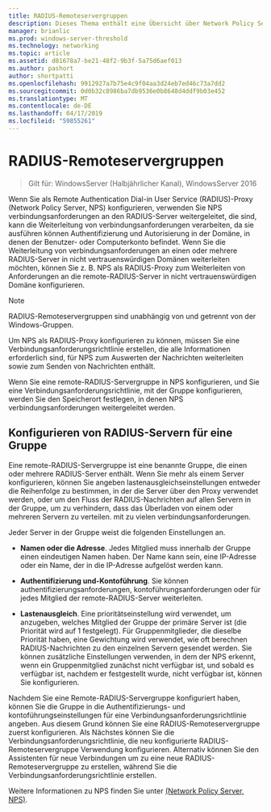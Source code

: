 ```yaml
---
title: RADIUS-Remoteservergruppen
description: Dieses Thema enthält eine Übersicht über Network Policy Server RADIUS-Remoteservergruppen in Windows Server 2016.
manager: brianlic
ms.prod: windows-server-threshold
ms.technology: networking
ms.topic: article
ms.assetid: d81678a7-be21-48f2-9b3f-5a75d6aef013
ms.author: pashort
author: shortpatti
ms.openlocfilehash: 9912927a7b75e4c9f04aa3d24eb7ed46c73a7dd2
ms.sourcegitcommit: 0d0b32c8986ba7db9536e0b8648d4ddf9b03e452
ms.translationtype: MT
ms.contentlocale: de-DE
ms.lasthandoff: 04/17/2019
ms.locfileid: "59855261"
---
```

# <a name="remote-radius-server-groups"></a>RADIUS-Remoteservergruppen

>Gilt für: WindowsServer (Halbjährlicher Kanal), WindowsServer 2016

Wenn Sie als Remote Authentication Dial-in User Service (RADIUS)-Proxy (Network Policy Server, NPS) konfigurieren, verwenden Sie NPS verbindungsanforderungen an den RADIUS-Server weitergeleitet, die sind, kann die Weiterleitung von verbindungsanforderungen verarbeiten, da sie ausführen können Authentifizierung und Autorisierung in der Domäne, in denen der Benutzer- oder Computerkonto befindet. Wenn Sie die Weiterleitung von verbindungsanforderungen an einen oder mehrere RADIUS-Server in nicht vertrauenswürdigen Domänen weiterleiten möchten, können Sie z. B. NPS als RADIUS-Proxy zum Weiterleiten von Anforderungen an die remote-RADIUS-Server in nicht vertrauenswürdigen Domäne konfigurieren.

>[!NOTE]
>RADIUS-Remoteservergruppen sind unabhängig von und getrennt von der Windows-Gruppen.

Um NPS als RADIUS-Proxy konfigurieren zu können, müssen Sie eine Verbindungsanforderungsrichtlinie erstellen, die alle Informationen erforderlich sind, für NPS zum Auswerten der Nachrichten weiterleiten sowie zum Senden von Nachrichten enthält.

Wenn Sie eine remote-RADIUS-Servergruppe in NPS konfigurieren, und Sie eine Verbindungsanforderungsrichtlinie, mit der Gruppe konfigurieren, werden Sie den Speicherort festlegen, in denen NPS verbindungsanforderungen weitergeleitet werden.

## <a name="configuring-radius-servers-for-a-group"></a>Konfigurieren von RADIUS-Servern für eine Gruppe

Eine remote-RADIUS-Servergruppe ist eine benannte Gruppe, die einen oder mehrere RADIUS-Server enthält. Wenn Sie mehr als einem Server konfigurieren, können Sie angeben lastenausgleichseinstellungen entweder die Reihenfolge zu bestimmen, in der die Server über den Proxy verwendet werden, oder um den Fluss der RADIUS-Nachrichten auf allen Servern in der Gruppe, um zu verhindern, dass das Überladen von einem oder mehreren Servern zu verteilen. mit zu vielen verbindungsanforderungen.

Jeder Server in der Gruppe weist die folgenden Einstellungen an.

- **Namen oder die Adresse**. Jedes Mitglied muss innerhalb der Gruppe einen eindeutigen Namen haben. Der Name kann sein, eine IP-Adresse oder ein Name, der in die IP-Adresse aufgelöst werden kann.

- **Authentifizierung und-Kontoführung**. Sie können authentifizierungsanforderungen, kontoführungsanforderungen oder für jedes Mitglied der remote-RADIUS-Server weiterleiten.

- **Lastenausgleich**. Eine prioritätseinstellung wird verwendet, um anzugeben, welches Mitglied der Gruppe der primäre Server ist (die Priorität wird auf 1 festgelegt). Für Gruppenmitglieder, die dieselbe Priorität haben, eine Gewichtung wird verwendet, wie oft berechnen RADIUS-Nachrichten zu den einzelnen Servern gesendet werden. Sie können zusätzliche Einstellungen verwenden, in dem der NPS erkennt, wenn ein Gruppenmitglied zunächst nicht verfügbar ist, und sobald es verfügbar ist, nachdem er festgestellt wurde, nicht verfügbar ist, können Sie konfigurieren.

Nachdem Sie eine Remote-RADIUS-Servergruppe konfiguriert haben, können Sie die Gruppe in die Authentifizierungs- und kontoführungseinstellungen für eine Verbindungsanforderungsrichtlinie angeben. Aus diesem Grund können Sie eine RADIUS-Remoteservergruppe zuerst konfigurieren. Als Nächstes können Sie die Verbindungsanforderungsrichtlinie, die neu konfigurierte RADIUS-Remoteservergruppe Verwendung konfigurieren. Alternativ können Sie den Assistenten für neue Verbindungen um zu eine neue RADIUS-Remoteservergruppe zu erstellen, während Sie die Verbindungsanforderungsrichtlinie erstellen.

Weitere Informationen zu NPS finden Sie unter [(Network Policy Server, NPS)](nps-top.md).
